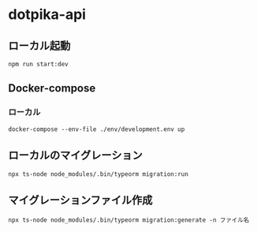 # dotpika-api

## ローカル起動

```
npm run start:dev
```

## Docker-compose

### ローカル

```
docker-compose --env-file ./env/development.env up
```

## ローカルのマイグレーション

```
npx ts-node node_modules/.bin/typeorm migration:run
```
## マイグレーションファイル作成
```
npx ts-node node_modules/.bin/typeorm migration:generate -n ファイル名
```
